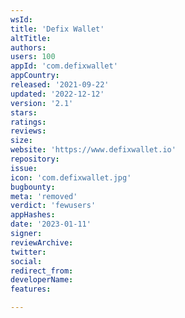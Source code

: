 ```yaml
---
wsId: 
title: 'Defix Wallet'
altTitle: 
authors: 
users: 100
appId: 'com.defixwallet'
appCountry: 
released: '2021-09-22'
updated: '2022-12-12'
version: '2.1'
stars: 
ratings: 
reviews: 
size: 
website: 'https://www.defixwallet.io'
repository: 
issue: 
icon: 'com.defixwallet.jpg'
bugbounty: 
meta: 'removed'
verdict: 'fewusers'
appHashes: 
date: '2023-01-11'
signer: 
reviewArchive: 
twitter: 
social: 
redirect_from: 
developerName: 
features: 

---
```


